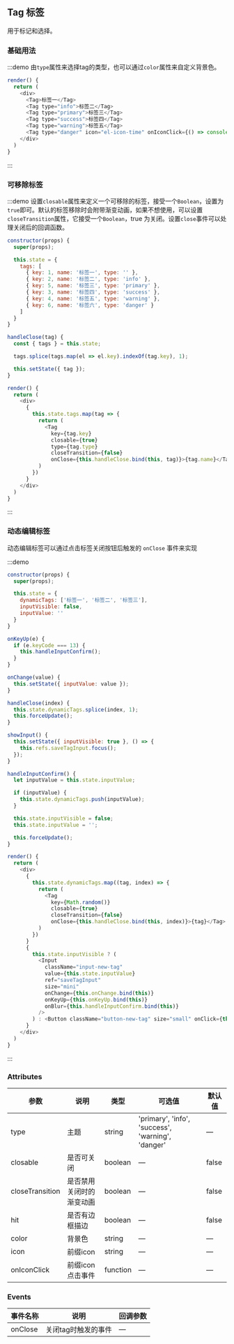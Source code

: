 ## Tag 标签

用于标记和选择。

### 基础用法

:::demo 由`type`属性来选择tag的类型，也可以通过`color`属性来自定义背景色。

```js
render() {
  return (
    <div>
      <Tag>标签一</Tag>
      <Tag type="info">标签二</Tag>
      <Tag type="primary">标签三</Tag>
      <Tag type="success">标签四</Tag>
      <Tag type="warning">标签五</Tag>
      <Tag type="danger" icon="el-icon-time" onIconClick={() => console.log(123)}>标签六</Tag>
    </div>
  )
}
```
:::

### 可移除标签

:::demo 设置`closable`属性来定义一个可移除的标签，接受一个`Boolean`，设置为`true`即可。默认的标签移除时会附带渐变动画，如果不想使用，可以设置`closeTransition`属性，它接受一个`Boolean`，true 为关闭。设置`close`事件可以处理关闭后的回调函数。

```js
constructor(props) {
  super(props);

  this.state = {
    tags: [
      { key: 1, name: '标签一', type: '' },
      { key: 2, name: '标签二', type: 'info' },
      { key: 5, name: '标签三', type: 'primary' },
      { key: 3, name: '标签四', type: 'success' },
      { key: 4, name: '标签五', type: 'warning' },
      { key: 6, name: '标签六', type: 'danger' }
    ]
  }
}

handleClose(tag) {
  const { tags } = this.state;

  tags.splice(tags.map(el => el.key).indexOf(tag.key), 1);

  this.setState({ tag });
}

render() {
  return (
    <div>
      {
        this.state.tags.map(tag => {
          return (
            <Tag
              key={tag.key}
              closable={true}
              type={tag.type}
              closeTransition={false}
              onClose={this.handleClose.bind(this, tag)}>{tag.name}</Tag>
          )
        })
      }
    </div>
  )
}
```
:::

### 动态编辑标签

动态编辑标签可以通过点击标签关闭按钮后触发的 `onClose` 事件来实现

:::demo
```js
constructor(props) {
  super(props);

  this.state = {
    dynamicTags: ['标签一', '标签二', '标签三'],
    inputVisible: false,
    inputValue: ''
  }
}

onKeyUp(e) {
  if (e.keyCode === 13) {
    this.handleInputConfirm();
  }
}

onChange(value) {
  this.setState({ inputValue: value });
}

handleClose(index) {
  this.state.dynamicTags.splice(index, 1);
  this.forceUpdate();
}

showInput() {
  this.setState({ inputVisible: true }, () => {
    this.refs.saveTagInput.focus();
  });
}

handleInputConfirm() {
  let inputValue = this.state.inputValue;

  if (inputValue) {
    this.state.dynamicTags.push(inputValue);
  }

  this.state.inputVisible = false;
  this.state.inputValue = '';

  this.forceUpdate();
}

render() {
  return (
    <div>
      {
        this.state.dynamicTags.map((tag, index) => {
          return (
            <Tag
              key={Math.random()}
              closable={true}
              closeTransition={false}
              onClose={this.handleClose.bind(this, index)}>{tag}</Tag>
          )
        })
      }
      {
        this.state.inputVisible ? (
          <Input
            className="input-new-tag"
            value={this.state.inputValue}
            ref="saveTagInput"
            size="mini"
            onChange={this.onChange.bind(this)}
            onKeyUp={this.onKeyUp.bind(this)}
            onBlur={this.handleInputConfirm.bind(this)}
          />
        ) : <Button className="button-new-tag" size="small" onClick={this.showInput.bind(this)}>+ New Tag</Button>
      }
    </div>
  )
}
```
:::

### Attributes
| 参数      | 说明          | 类型      | 可选值                           | 默认值  |
|---------- |-------------- |---------- |--------------------------------  |-------- |
| type | 主题 | string | 'primary', 'info', 'success', 'warning', 'danger' | — |
| closable | 是否可关闭 | boolean | — | false |
| closeTransition | 是否禁用关闭时的渐变动画 | boolean | — | false |
| hit | 是否有边框描边 | boolean | — | false |
| color | 背景色 | string | — | — |
| icon | 前缀icon | string | — | — |
| onIconClick | 前缀icon点击事件 | function | — | — |

### Events
| 事件名称 | 说明 | 回调参数 |
|---------- |-------- |---------- |
| onClose | 关闭tag时触发的事件 | — |
